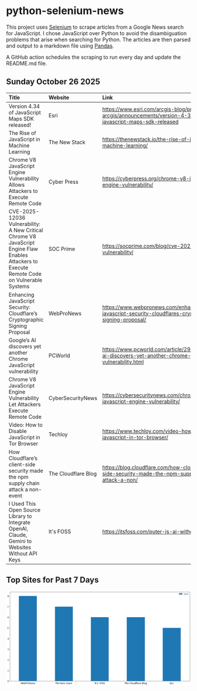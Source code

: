 # python-selenium-news

This project uses [Selenium](https://www.seleniumhq.org/) to scrape articles from a Google News search for JavaScript.
I chose JavaScript over Python to avoid the disambiguation problems that arise when searching for Python.
The articles are then parsed and output to a markdown file using [Pandas](https://pandas.pydata.org/).

A GitHub action schedules the scraping to run every day and update the README.md file.

## Sunday October 26 2025


| Title                                                                                                                                        | Website             | Link                                                                                                               |
|:---------------------------------------------------------------------------------------------------------------------------------------------|:--------------------|:-------------------------------------------------------------------------------------------------------------------|
| Version 4.34 of JavaScript Maps SDK released!                                                                                                | Esri                | https://www.esri.com/arcgis-blog/products/js-api-arcgis/announcements/version-4-34-of-javascript-maps-sdk-released |
| The Rise of JavaScript in Machine Learning                                                                                                   | The New Stack       | https://thenewstack.io/the-rise-of-javascript-in-machine-learning/                                                 |
| Chrome V8 JavaScript Engine Vulnerability Allows Attackers to Execute Remote Code                                                            | Cyber Press         | https://cyberpress.org/chrome-v8-javascript-engine-vulnerability/                                                  |
| CVE-2025-12036 Vulnerability: A New Critical Chrome V8 JavaScript Engine Flaw Enables Attackers to Execute Remote Code on Vulnerable Systems | SOC Prime           | https://socprime.com/blog/cve-2025-12036-vulnerability/                                                            |
| Enhancing JavaScript Security: Cloudflare’s Cryptographic Signing Proposal                                                                   | WebProNews          | https://www.webpronews.com/enhancing-javascript-security-cloudflares-cryptographic-signing-proposal/               |
| Google’s AI discovers yet another Chrome JavaScript vulnerability                                                                            | PCWorld             | https://www.pcworld.com/article/2949525/googles-ai-discovers-yet-another-chrome-javascript-vulnerability.html      |
| Chrome V8 JavaScript Engine Vulnerability Let Attackers Execute Remote Code                                                                  | CyberSecurityNews   | https://cybersecuritynews.com/chrome-v8-javascript-engine-vulnerability/                                           |
| Video: How to Disable JavaScript in Tor Browser                                                                                              | Techloy             | https://www.techloy.com/video-how-to-disable-javascript-in-tor-browser/                                            |
| How Cloudflare’s client-side security made the npm supply chain attack a non-event                                                           | The Cloudflare Blog | https://blog.cloudflare.com/how-cloudflares-client-side-security-made-the-npm-supply-chain-attack-a-non/           |
| I Used This Open Source Library to Integrate OpenAI, Claude, Gemini to Websites Without API Keys                                             | It's FOSS           | https://itsfoss.com/puter-js-ai-without-api/                                                                       |
## Top Sites for Past 7 Days

![Graph of Top Sites](https://raw.githubusercontent.com/dan-mba/python-selenium-news/main/last-week.png)

